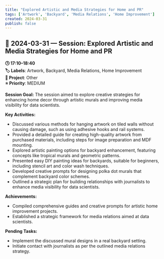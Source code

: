 ```yaml
---
title: "Explored Artistic and Media Strategies for Home and PR"
tags: ['Artwork', 'Backyard', 'Media Relations', 'Home Improvement']
created: 2024-03-31
publish: false
---
```


## 📅 2024-03-31 — Session: Explored Artistic and Media Strategies for Home and PR

**🕒 17:10–18:40**  
**🏷️ Labels**: Artwork, Backyard, Media Relations, Home Improvement  
**📂 Project**: Other  
**⭐ Priority**: MEDIUM  


**Session Goal:**
The session aimed to explore creative strategies for enhancing home decor through artistic murals and improving media visibility for data scientists.

**Key Activities:**
- Discussed various methods for hanging artwork on tiled walls without causing damage, such as using adhesive hooks and rail systems.
- Provided a detailed guide for creating high-quality artwork from purchased materials, including steps for image preparation and MDF mounting.
- Explored artistic painting options for backyard enhancement, featuring concepts like tropical murals and geometric patterns.
- Presented easy DIY painting ideas for backyards, suitable for beginners, including stencil art and color wash techniques.
- Developed creative prompts for designing polka dot murals that complement backyard color schemes.
- Outlined a strategic plan for building relationships with journalists to enhance media visibility for data scientists.

**Achievements:**
- Compiled comprehensive guides and creative prompts for artistic home improvement projects.
- Established a strategic framework for media relations aimed at data scientists.

**Pending Tasks:**
- Implement the discussed mural designs in a real backyard setting.
- Initiate contact with journalists as per the outlined media relations strategy.
